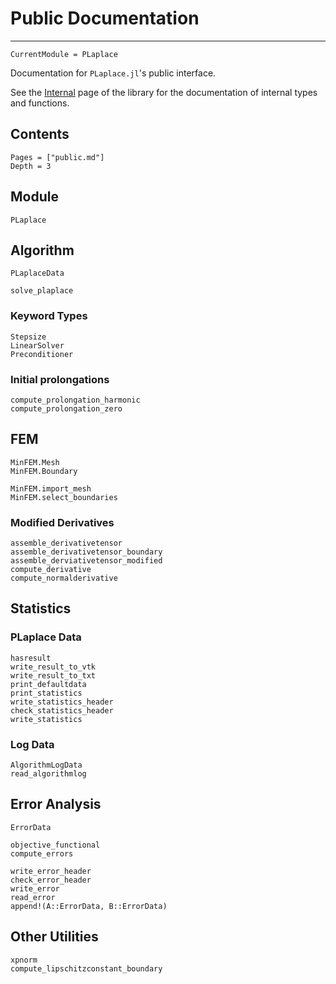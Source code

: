 # Public Documentation

---

```@meta
CurrentModule = PLaplace
```

Documentation for `PLaplace.jl`'s public interface.

See the [Internal](internal.md) page of the library for the documentation 
of internal types and functions.

## Contents

```@contents
Pages = ["public.md"]
Depth = 3
```

## Module
```@docs
PLaplace
```

## Algorithm
```@docs
PLaplaceData
```

```@docs
solve_plaplace
```

### Keyword Types
```@docs
Stepsize
LinearSolver
Preconditioner
```

### Initial prolongations
```@docs
compute_prolongation_harmonic
compute_prolongation_zero
```

## FEM
```@docs
MinFEM.Mesh
MinFEM.Boundary
```

```@docs
MinFEM.import_mesh
MinFEM.select_boundaries
```

### Modified Derivatives
```@docs
assemble_derivativetensor
assemble_derivativetensor_boundary
assemble_derviativetensor_modified
compute_derivative
compute_normalderivative
```

## Statistics

### PLaplace Data
```@docs
hasresult
write_result_to_vtk
write_result_to_txt
print_defaultdata
print_statistics
write_statistics_header
check_statistics_header
write_statistics
```

### Log Data
```@docs
AlgorithmLogData
read_algorithmlog
```

## Error Analysis

```@docs
ErrorData
```

```@docs
objective_functional
compute_errors
```

```@docs
write_error_header
check_error_header
write_error
read_error
append!(A::ErrorData, B::ErrorData) 
```

## Other Utilities

```@docs
xpnorm
compute_lipschitzconstant_boundary
```
